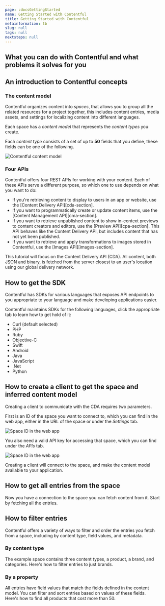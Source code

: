 ```yaml
---
page: :docsGettingStarted
name: Getting Started with Contentful
title: Getting Started with Contentful
metainformation: tb
slug: null
tags: null
nextsteps: null
---
```


## What you can do with Contentful and what problems it solves for you

## An introduction to Contentful concepts

### The content model

Contentful organizes content into _spaces_, that allows you to group all the related resources for a project together, this includes content entries, media assets, and settings for localizing content into different languages.

Each space has a _content model_ that represents the _content types_ you create.

Each _content type_ consists of a set of up to **50** fields that you define, these fields can be one of the following.

![Contentful content model](https://images.contentful.com/tz3n7fnw4ujc/4qEZ2g13fycuysMyaW4A2I/112a48fabadefe1b4674bf56e3d7f7c6/Resource_Model.png)

### Four APIs

Contentful offers four REST APIs for working with your content. Each of these APIs serve a different purpose, so which one to use depends on what you want to do:

-   If you're retrieving content to display to users in an app or website, use the [Content Delivery API][cda-section].
-   If you want to programmatically create or update content items, use the [Content Management API][cma-section].
-   If you want to retrieve unpublished content to show in-context previews to content creators and editors, use the [Preview API][cpa-section]. This API behaves like the Content Delivery API, but includes content that has not yet been published.
-   If you want to retrieve and apply transformations to images stored in Contentful, use the [Images API][images-section].

This tutorial will focus on the Content Delivery API (CDA). All content, both JSON and binary, is fetched from the server closest to an user's location using our global delivery network.

## How to get the SDK

Contentful has SDKs for various languages that exposes API endpoints to you appropriate to your language and make developing applications easier.

Contentful maintains SDKs for the following languages, click the appropriate tab to learn how to get hold of it:

-   Curl (default selected)
-   PHP
-   Ruby
-   Objective-C
-   Swift
-   Android
-   Java
-   JavaScript
-   .Net
-   Python

## How to create a client to get the space and inferred content model

Creating a client to communicate with the CDA requires two parameters.

First is an ID of the space you want to connect to, which you can find in the web app, either in the URL of the space or under the _Settings_ tab.

![Space ID in the web app](https://images.contentful.com/tz3n7fnw4ujc/8CYfuWpkXYCQqgKGsgSIk/45445657bc516548e27bb10d41912f07/Space_ID.png)

You also need a valid API key for accessing that space, which you can find under the _APIs_ tab.

![Space ID in the web app](https://images.contentful.com/tz3n7fnw4ujc/1a1WEezqJQkYWGwU6uWm6o/b05e831c9e75ef67875355a0477f8c77/api-keys.png)

Creating a client will connect to the space, and make the content model available to your application.

## How to get all entries from the space

Now you have a connection to the space you can fetch content from it. Start by fetching all the entries.

## How to filter entries

Contentful offers a variety of ways to filter and order the entries you fetch from a space, including by content type, field values, and metadata.

### By content type

The example space contains three content types, a product, a brand, and categories. Here's how to filter entries to just brands.

### By a property

All entries have field values that match the fields defined in the content model. You can filter and sort entries based on values of these fields. Here's how to find all products that cost more than 50.
